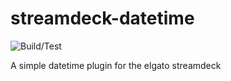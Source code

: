 # streamdeck-datetime

![Build/Test](https://github.com/rweich/streamdeck-datetime/workflows/Build%2FTest/badge.svg)

A simple datetime plugin for the elgato streamdeck
